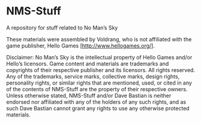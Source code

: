 # NMS-Stuff
A repository for stuff related to No Man’s Sky

These materials were assembled by Voldrang, who is not affiliated with the game publisher, Hello Games [http://www.hellogames.org/].

Disclaimer: No Man’s Sky is the intellectual property of Hello Games and/or Hello’s licensors. Game content and materials are trademarks and copyrights of their respective publisher and its licensors. All rights reserved. Any of the trademarks, service marks, collective marks, design rights, personality rights, or similar rights that are mentioned, used, or cited in any of the contents of NMS-Stuff are the property of their respective owners. Unless otherwise stated, NMS-Stuff and/or Dave Bastian is neither endorsed nor affiliated with any of the holders of any such rights, and as such Dave Bastian cannot grant any rights to use any otherwise protected materials. 
